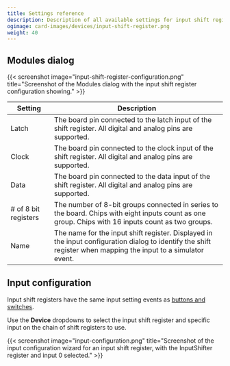 ```yaml
---
title: Settings reference
description: Description of all available settings for input shift register devices and input configurations using shift registers.
ogimage: card-images/devices/input-shift-register.png
weight: 40
---
```


## Modules dialog

{{< screenshot image="input-shift-register-configuration.png" title="Screenshot of the Modules dialog with the input shift register configuration showing." >}}

| Setting              | Description                                                                                                                                                    |
| -------------------- | -------------------------------------------------------------------------------------------------------------------------------------------------------------- |
| Latch                | The board pin connected to the latch input of the shift register. All digital and analog pins are supported.                                                   |
| Clock                | The board pin connected to the clock input of the shift register. All digital and analog pins are supported.                                                   |
| Data                 | The board pin connected to the data input of the shift register. All digital and analog pins are supported.                                                    |
| # of 8 bit registers | The number of 8-bit groups connected in series to the board. Chips with eight inputs count as one group. Chips with 16 inputs count as two groups.             |
| Name                 | The name for the input shift register. Displayed in the input configuration dialog to identify the shift register when mapping the input to a simulator event. |

## Input configuration

Input shift registers have the same input setting events as [buttons and switches](/devices/button-switch/settings-reference/#input-configuration).

Use the **Device** dropdowns to select the input shift register and specific input on the chain of shift registers to use.

{{< screenshot image="input-configuration.png" title="Screenshot of the input configuration wizard for an input shift register, with the InputShifter register and input 0 selected." >}}
